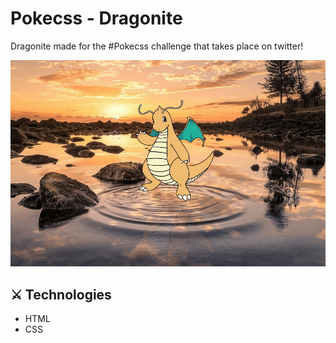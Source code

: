 # **Pokecss - Dragonite**

Dragonite made for the #Pokecss challenge that takes place on twitter!

![Preview](.readme-static/preview.png)

## ⚔️ Technologies

- HTML
- CSS
